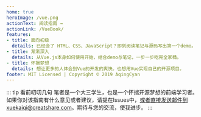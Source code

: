 ```yaml
---
home: true
heroImage: /vue.png
actionText: 阅读指南 →
actionLink: /VueBook/
features:
- title: 面向初级
  details: 已经会了 HTML、CSS、JavaScript？即刻阅读笔记与源码写出第一个demo。
- title: 渐渐深入
  details: 从Vue.js本身如何使用开始，结合demo与笔记，一步一步吃完全家桶。
- title: 怀揣梦想
  details: 想让更多的人体会到Vue的开发的爽快。也想用Vue实现自己的开源项目。
footer: MIT Licensed | Copyright © 2019 AqingCyan
---
```

::: tip 看前叨叨几句
笔者是一个大三学生，也是一个怀揣开源梦想的前端学习者。如果你对该指南有什么意见或者建议，请提在Issues中，或者直接发送邮件到xuekaiqi@creatshare.com。期待与您的交流，使我进步。
:::
